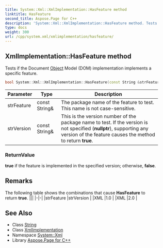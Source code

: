 ```yaml
---
title: System::Xml::XmlImplementation::HasFeature method
linktitle: HasFeature
second_title: Aspose.Page for C++
description: 'System::Xml::XmlImplementation::HasFeature method. Tests if the Document Object Model (DOM) implementation implements a specific feature in C++.'
type: docs
weight: 300
url: /cpp/system.xml/xmlimplementation/hasfeature/
---
```

## XmlImplementation::HasFeature method


Tests if the Document [Object](../../../system/object/) Model (DOM) implementation implements a specific feature.

```cpp
bool System::Xml::XmlImplementation::HasFeature(const String &strFeature, const String &strVersion)
```


| Parameter | Type | Description |
| --- | --- | --- |
| strFeature | const String\& | The package name of the feature to test. This name is not case-sensitive. |
| strVersion | const String\& | This is the version number of the package name to test. If the version is not specified (**nullptr**), supporting any version of the feature causes the method to return **true**. |

### ReturnValue

**true** if the feature is implemented in the specified version; otherwise, **false**.
## Remarks



The following table shows the combinations that cause **HasFeature** to return **true**. |||
|-|-|
|strFeature |strVersion |
|XML |1.0 |
|XML |2.0 |

## See Also

* Class [String](../../../system/string/)
* Class [XmlImplementation](../)
* Namespace [System::Xml](../../)
* Library [Aspose.Page for C++](../../../)
